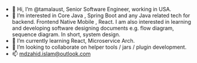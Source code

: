 - 👋 Hi, I’m @tamalaust, Senior Software Engineer, working in USA.
- 👀 I’m interested in Core Java , Spring Boot and any Java related tech for backend. Frontend Native Mobile , React. I am also interested in learning and developing software designing documents e.g. flow diagram, sequence diagram. In short, system design.
- 🌱 I’m currently learning React, Microservice Arch.
- 💞️ I’m looking to collaborate on helper tools / jars / plugin development.
- 📫 mdzahid.islam@outlook.com

<!---
tamalaust/tamalaust is a ✨ special ✨ repository because its `README.md` (this file) appears on your GitHub profile.
You can click the Preview link to take a look at your changes.
--->
